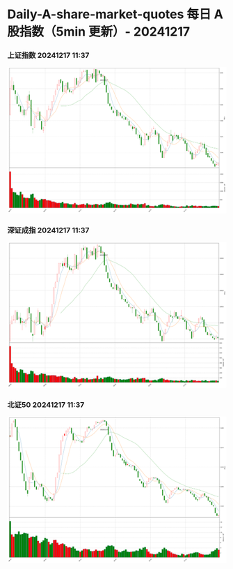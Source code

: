 
# Daily-A-share-market-quotes 每日 A 股指数（5min 更新）- 20241217

### 上证指数 20241217 11:37
![](./fig/2024/12/20241217-sh000001.png)

### 深证成指 20241217 11:37
![](./fig/2024/12/20241217-sz399001.png)

### 北证50 20241217 11:37
![](./fig/2024/12/20241217-bj899050.png)
